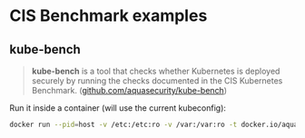 # CIS Benchmark examples

## kube-bench

> **kube-bench** is a tool that checks whether Kubernetes is deployed securely by running the checks documented in the CIS Kubernetes Benchmark. ([github.com/aquasecurity/kube-bench](https://github.com/aquasecurity/kube-bench))

Run it inside a container (will use the current kubeconfig):

```bash
docker run --pid=host -v /etc:/etc:ro -v /var:/var:ro -t docker.io/aquasec/kube-bench:latest --version 1.18
```
